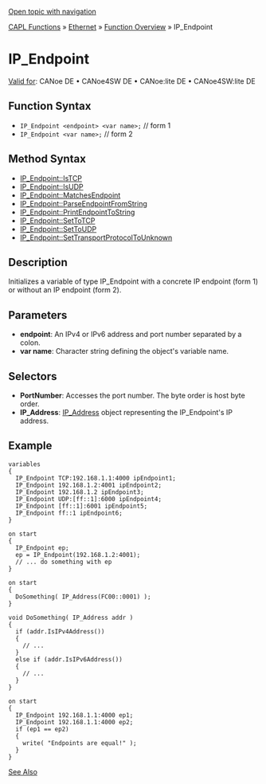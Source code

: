 [Open topic with navigation](../../../../../CANoeDEFamily.htm#Topics/CAPLFunctions/IP/Objects/CAPLfunctionIPEndpoint.md)

[CAPL Functions](../../CAPLfunctions.md) » [Ethernet](../CAPLEthernetStartPage.md) » [Function Overview](../CAPLfunctionsIPOverview.md) » IP_Endpoint

# IP_Endpoint

[Valid for](../../../Shared/FeatureAvailability.md): CANoe DE • CANoe4SW DE • CANoe:lite DE • CANoe4SW:lite DE

## Function Syntax

- `IP_Endpoint <endpoint> <var name>;` // form 1
- `IP_Endpoint <var name>;` // form 2

## Method Syntax

- [IP_Endpoint::IsTCP](../Methods/CAPLfunctionIsTCP.md)
- [IP_Endpoint::IsUDP](../Methods/CAPLfunctionIsUDP.md)
- [IP_Endpoint::MatchesEndpoint](../Methods/CAPLfunctionMatchesEndpoint.md)
- [IP_Endpoint::ParseEndpointFromString](../Methods/CAPLfunctionParseEndpointFromString.md)
- [IP_Endpoint::PrintEndpointToString](../Methods/CAPLfunctionPrintEndpointToString.md)
- [IP_Endpoint::SetToTCP](../Methods/CAPLfunctionSetToTCP.md)
- [IP_Endpoint::SetToUDP](../Methods/CAPLfunctionSetToUDP.md)
- [IP_Endpoint::SetTransportProtocolToUnknown](../Methods/CAPLfunctionSetTransportProtocolToUnknown.md)

## Description

Initializes a variable of type IP_Endpoint with a concrete IP endpoint (form 1) or without an IP endpoint (form 2).

## Parameters

- **endpoint**: An IPv4 or IPv6 address and port number separated by a colon.
- **var name**: Character string defining the object's variable name.

## Selectors

- **PortNumber**: Accesses the port number. The byte order is host byte order.
- **IP_Address**: [IP_Address](CAPLfunctionIPAdredress.md) object representing the IP_Endpoint's IP address.

## Example

```plaintext
variables
{
  IP_Endpoint TCP:192.168.1.1:4000 ipEndpoint1;
  IP_Endpoint 192.168.1.2:4001 ipEndpoint2;
  IP_Endpoint 192.168.1.2 ipEndpoint3;
  IP_Endpoint UDP:[ff::1]:6000 ipEndpoint4;
  IP_Endpoint [ff::1]:6001 ipEndpoint5;
  IP_Endpoint ff::1 ipEndpoint6;
}

on start
{
  IP_Endpoint ep;
  ep = IP_Endpoint(192.168.1.2:4001);
  // ... do something with ep
}

on start
{
  DoSomething( IP_Address(FC00::0001) );
}

void DoSomething( IP_Address addr )
{
  if (addr.IsIPv4Address())
  {
    // ...
  }
  else if (addr.IsIPv6Address())
  {
    // ...
  }
}

on start
{
  IP_Endpoint 192.168.1.1:4000 ep1;
  IP_Endpoint 192.168.1.1:4000 ep2;
  if (ep1 == ep2)
  {
    write( "Endpoints are equal!" );
  }
}
```

[See Also](javascript:void(0);)